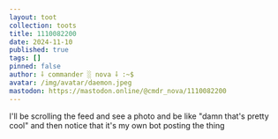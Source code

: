 ```yaml
---
layout: toot
collection: toots
title: 1110082200
date: 2024-11-10
published: true
tags: []
pinned: false
author: ⸸ commander ░ nova ⸸ :~$
avatar: /img/avatar/daemon.jpeg
mastodon: https://mastodon.online/@cmdr_nova/1110082200
---
```


I'll be scrolling the feed and see a photo and be like "damn that's pretty cool" and then notice that it's my own bot posting the thing
